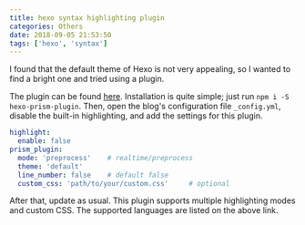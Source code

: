 ```yaml
---
title: hexo syntax highlighting plugin
categories: Others
date: 2018-09-05 21:53:50
tags: ['hexo', 'syntax']
---
```


I found that the default theme of Hexo is not very appealing, so I wanted to find a bright one and tried using a plugin.

<!-- more -->
The plugin can be found [here](https://github.com/ele828/hexo-prism-plugin). Installation is quite simple; just run `npm i -S hexo-prism-plugin`. Then, open the blog's configuration file `_config.yml`, disable the built-in highlighting, and add the settings for this plugin.

```yaml
highlight:
  enable: false
prism_plugin:
  mode: 'preprocess'    # realtime/preprocess
  theme: 'default'
  line_number: false    # default false
  custom_css: 'path/to/your/custom.css'     # optional
```

After that, update as usual. This plugin supports multiple highlighting modes and custom CSS. The supported languages are listed on the above link.
```